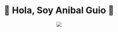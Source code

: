 							

<h1 align="center" </svg></a>👋 Hola, Soy Anibal Guio 🚗 </h1>

<div align="center">
<img src="https://user-images.githubusercontent.com/51248564/192382131-0355c311-3aa7-4394-b2eb-d42ca4f54a0b.gif"  style="max-width: 3%; display: inline-block;" > </div>


